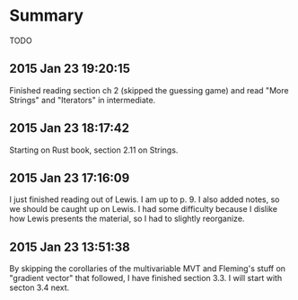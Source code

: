 # Summary

TODO

## 2015 Jan 23 19:20:15

Finished reading section ch 2 (skipped the guessing game) and read "More Strings" and "Iterators" in intermediate.


## 2015 Jan 23 18:17:42

Starting on Rust book, section 2.11 on Strings.


## 2015 Jan 23 17:16:09

I just finished reading out of Lewis. I am up to p. 9. I also added notes, so we should be caught up on Lewis. I had some difficulty because I dislike how Lewis presents the material, so I had to slightly reorganize.


## 2015 Jan 23 13:51:38

By skipping the corollaries of the multivariable MVT and Fleming's stuff on "gradient vector" that followed, I have finished section 3.3. I will start with secton 3.4 next.
